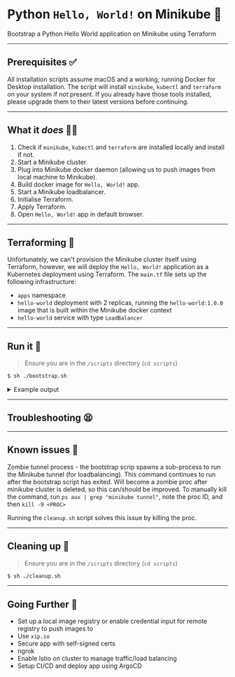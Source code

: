 # Python `Hello, World!` on Minikube 🐍

Bootstrap a Python Hello World application on Minikube using Terraform

---

## Prerequisites ✅

All installation scripts assume macOS and a working, running Docker for Desktop installation. The script will install `minikube`, `kubectl` and `terraform` on your system if not present. If you already have those tools installed, please upgrade them to their latest versions before continuing.

---

## What it _does_ 🤷‍♂️

1. Check if `minikube`, `kubectl` and `terraform` are installed locally and install if not.
2. Start a Minikube cluster.
3. Plug into Minikube docker daemon (allowing us to push images from local machine to Minikube).
4. Build docker image for `Hello, World!` app.
5. Start a Minikube loadbalancer.
6. Initialise Terraform.
7. Apply Terraform.
8. Open `Hello, World!` app in default browser.

---

## Terraforming 🌋

Unfortunately, we can't provision the Minikube cluster itself using Terraform, however, we will deploy the `Hello, World!` application as a Kubernetes deployment using Terraform. The `main.tf` file sets up the following infrastructure:

- `apps` namespace
- `hello-world` deployment with 2 replicas, running the `hello-world:1.0.0` image that is built within the Minikube docker context
- `hello-world` service with type `LoadBalancer`

---

## Run it 🚀

> Ensure you are in the `/scripts` directory (`cd scripts`)

```sh
$ sh ./bootstrap.sh
```

<details>
<summary>Example output</summary>
<pre>
➜  scripts git:(master) ✗ sh ./bootstrap.sh
Attempting to install minikube and assorted tools to /usr/local/bin
kubetcl is already installed
minikube is already installed
Attempting to install Terraform to /usr/local/bin
Terraform is already installed
Starting minikube...
😄  minikube v1.15.1 on Darwin 10.15.7
✨  Automatically selected the docker driver. Other choices: hyperkit, virtualbox
👍  Starting control plane node minikube in cluster minikube
🔥  Creating docker container (CPUs=2, Memory=1987MB) ...
❗  This container is having trouble accessing https://k8s.gcr.io
💡  To pull new external images, you may need to configure a proxy: https://minikube.sigs.k8s.io/docs/reference/networking/proxy/
🐳  Preparing Kubernetes v1.19.4 on Docker 19.03.13 ...
🔎  Verifying Kubernetes components...
🌟  Enabled addons: storage-provisioner, default-storageclass
🏄  Done! kubectl is now configured to use "minikube" cluster and "default" namespace by default
🙄  No changes required for the "minikube" context
💗  Current context is "minikube"
Building Docker image...
Sending build context to Docker daemon  5.632kB
Step 1/7 : FROM python:3.6
3.6: Pulling from library/python
756975cb9c7e: Pull complete
d77915b4e630: Pull complete
5f37a0a41b6b: Pull complete
96b2c1e36db5: Pull complete
c495e8de12d2: Pull complete
a79e1025c0fe: Pull complete
f1f619b13c7c: Pull complete
1f74591d7ee0: Pull complete
5ce9e9a2fdaa: Pull complete
Digest: sha256:eea8761e62da5990ce1fae2d278de877415b15ab5c9f54e0efdd012ff478ed93
Status: Downloaded newer image for python:3.6
 ---> bda27a013ab2
Step 2/7 : LABEL maintainer="kylemclaren@protonmail.com"
 ---> Running in 9a0f24971e4b
Removing intermediate container 9a0f24971e4b
 ---> 1f045bdfe198
Step 3/7 : COPY . /app
 ---> ee068222e09a
Step 4/7 : WORKDIR /app
 ---> Running in 08c09c1e8eaa
Removing intermediate container 08c09c1e8eaa
 ---> 92724a274a79
Step 5/7 : RUN pip install -r requirements.txt
 ---> Running in 3eb53b4575a5
Collecting flask
  Downloading Flask-1.1.2-py2.py3-none-any.whl (94 kB)
Collecting click>=5.1
  Downloading click-7.1.2-py2.py3-none-any.whl (82 kB)
Collecting itsdangerous>=0.24
  Downloading itsdangerous-1.1.0-py2.py3-none-any.whl (16 kB)
Collecting Jinja2>=2.10.1
  Downloading Jinja2-2.11.2-py2.py3-none-any.whl (125 kB)
Collecting MarkupSafe>=0.23
  Downloading MarkupSafe-1.1.1-cp36-cp36m-manylinux1_x86_64.whl (27 kB)
Collecting Werkzeug>=0.15
  Downloading Werkzeug-1.0.1-py2.py3-none-any.whl (298 kB)
Installing collected packages: MarkupSafe, Werkzeug, Jinja2, itsdangerous, click, flask
Successfully installed Jinja2-2.11.2 MarkupSafe-1.1.1 Werkzeug-1.0.1 click-7.1.2 flask-1.1.2 itsdangerous-1.1.0
Removing intermediate container 3eb53b4575a5
 ---> af4a58845f46
Step 6/7 : ENTRYPOINT ["python"]
 ---> Running in 9e8f98ce35b6
Removing intermediate container 9e8f98ce35b6
 ---> d293ff78db37
Step 7/7 : CMD ["app.py"]
 ---> Running in e5e68afd9b87
Removing intermediate container e5e68afd9b87
 ---> 782825373293
Successfully built 782825373293
Successfully tagged hello-world:1.0.0
Starting minikube loadbalancer...
Loadbalancer started...

Initializing the backend...

Initializing provider plugins...

- Reusing previous version of hashicorp/kubernetes from the dependency lock file
- Installing hashicorp/kubernetes v1.13.3...
- Installed hashicorp/kubernetes v1.13.3 (signed by HashiCorp)

Terraform has been successfully initialized!

You may now begin working with Terraform. Try running "terraform plan" to see
any changes that are required for your infrastructure. All Terraform commands
should now work.

If you ever set or change modules or backend configuration for Terraform,
rerun this command to reinitialize your working directory. If you forget, other
commands will detect it and remind you to do so if necessary.
Terraform apply...
kubernetes_namespace.k8s-apps-namespace: Refreshing state... [id=apps]
kubernetes_deployment.hello-world: Refreshing state... [id=apps/hello-world]
kubernetes_service.hello-world: Refreshing state... [id=apps/hello-world]
kubernetes_namespace.k8s-apps-namespace: Creating...
kubernetes_namespace.k8s-apps-namespace: Creation complete after 0s [id=apps]
kubernetes_deployment.hello-world: Creating...
kubernetes_deployment.hello-world: Creation complete after 4s [id=apps/hello-world]
kubernetes_service.hello-world: Creating...
kubernetes_service.hello-world: Creation complete after 1s [id=apps/hello-world]

Apply complete! Resources: 3 added, 0 changed, 0 destroyed.

Outputs:

lb_ip = "127.0.0.1"
Opening 'Hello, World!' in default browser...

</pre>
</details>

---

## Troubleshooting 😫

---

## Known issues 🐞

Zombie tunnel process - the bootstrap scrip spawns a sub-process to run the Minikube tunnel (for loadbalancing). This command continues to run after the bootstrap script has exited. Will become a zombie proc after minikube cluster is deleted, so this can/should be improved. To manually kill the command, run `ps aux | grep "minikube tunnel"`, note the proc ID, and then `kill -9 <PROC>`

Running the `cleanup.sh` script solves this issue by killing the proc.

---

## Cleaning up 🧹

> Ensure you are in the `/scripts` directory (`cd scripts`)

```sh
$ sh ./cleanup.sh
```

---

## Going Further 🦾

- Set up a local image registry or enable credential input for remote registry to push images to
- Use `xip.io`
- Secure app with self-signed certs
- ngrok
- Enable Istio on cluster to manage traffic/load balancing
- Setup CI/CD and deploy app using ArgoCD
